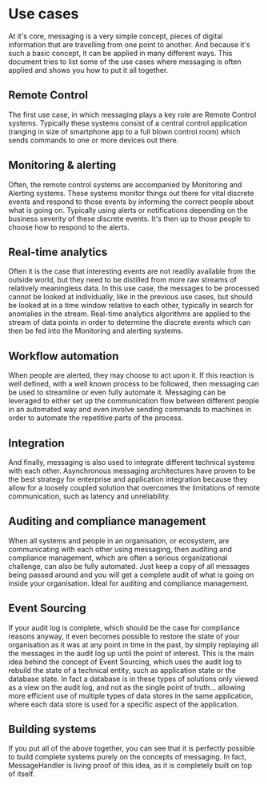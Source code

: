 # Use cases

At it's core, messaging is a very simple concept, pieces of digital information that are travelling from one point to another. And because it's such a basic concept, it can be applied in many different ways. This document tries to list some of the use cases where messaging is often applied and shows you how to put it all together.

## Remote Control

The first use case, in which messaging plays a key role are Remote Control systems. Typically these systems consist of a central control application (ranging in size of smartphone app to a full blown control room) which sends commands to one or more devices out there.

## Monitoring & alerting

Often, the remote control systems are accompanied by Monitoring and Alerting systems. These systems monitor things out there for vital discrete events and respond to those events by informing the correct people about what is going on. Typically using alerts or notifications depending on the business severity of these discrete events. It's then up to those people to choose how to respond to the alerts.

## Real-time analytics

Often it is the case that interesting events are not readily available from the outside world, but they need to be distilled from more raw streams of relatively meaningless data. In this use case, the messages to be processed cannot be looked at individually, like in the previous use cases, but should be looked at in a time window relative to each other, typically in search for anomalies in the stream. Real-time analytics algorithms are applied to the stream of data points in order to determine the discrete events which can then be fed into the Monitoring and alerting systems.

## Workflow automation

When people are alerted, they may choose to act upon it. If this reaction is well defined, with a well known process to be followed, then messaging can be used to streamline or even fully automate it. Messaging can be leveraged to either set up the communication flow between different people in an automated way and even involve sending commands to machines in order to automate the repetitive parts of the process.

## Integration

And finally, messaging is also used to integrate different technical systems with each other. Asynchronous messaging architectures have proven to be the best strategy for enterprise and application integration because they allow for a loosely coupled solution that overcomes the limitations of remote communication, such as latency and unreliability.

## Auditing and compliance management

When all systems and people in an organisation, or ecosystem, are communicating with each other using messaging, then auditing and compliance management, which are often a serious organizational challenge, can also be fully automated. Just keep a copy of all messages being passed around and you will get a complete audit of what is going on inside your organisation. Ideal for auditing and compliance management.

## Event Sourcing

If your audit log is complete, which should be the case for compliance reasons anyway, it even becomes possible to restore the state of your organisation as it was at any point in time in the past, by simply replaying all the messages in the audit log up until the point of interest. This is the main idea behind the concept of Event Sourcing, which uses the audit log to rebuild the state of a technical entity, such as application state or the database state. In fact a database is in these types of solutions only viewed as a view on the audit log, and not as the single point of truth... allowing more efficient use of multiple types of data stores in the same application, where each data store is used for a specific aspect of the application.

##  Building systems

If you put all of the above together, you can see that it is perfectly possible to build complete systems purely on the concepts of messaging. In fact, MessageHandler is living proof of this idea, as it is completely built on top of itself.



